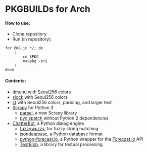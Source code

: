# PKGBUILDs for Arch

#### How to use:

* Clone repository
* Run (in repository):

```{sh}
for PKG in */; do
	(
		cd $PKG
		makpkg -sri
	)
done
```

#### Contents:

* [dmenu](http://dmenu.suckless.org) with
  [Seoul256](https://github.com/junegunn/seoul256.vim) colors
* [slock](http://tools.suckless.org/slock) with Seoul256 colors
* [st](http://st.suckless.org) with Seoul256 colors, padding, and larger
  text
* [Scrapy](http://scrapy.org/) for Python 3
    * [parsel](https://github.com/scrapy/parsel), a new Scrapy library
	* [pydispatch](https://pydispatcher.sourceforge.net) without Python 2
	  dependencies
* [ChatterBot](https://pypi.python.org/pypi/ChatterBot), a Python dialog engine
	* [fuzzywuzzy](https://pypi.python.org/pypi/fuzzywuzzy), for fuzzy string matching
	* [jsondatabase](https://pypi.python.org/pypi/jsondatabase), a Python database format
	* [python-forecast.io](https://github.com/ZeevG/python-forecast.io), a Python wrapper for the [Forecast.io](http://forecast.io) API
	* [TextBlob](https://github.com/sloria/TextBlob), a library for textual processing
